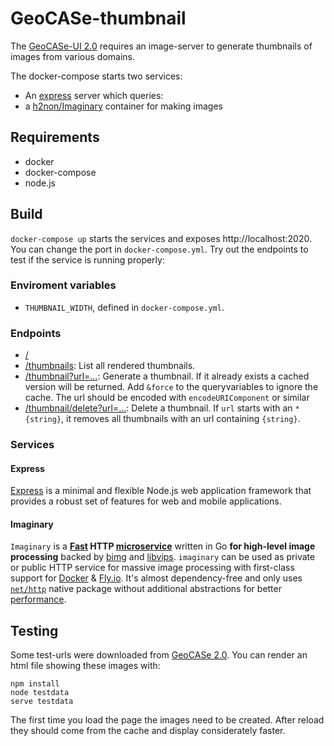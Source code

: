 # GeoCASe-thumbnail

The [GeoCASe-UI 2.0](http://geocase.geocollections.info/) requires an image-server to generate thumbnails of images from various domains.

The docker-compose starts two services:

- An [express](https://expressjs.com/) server which queries:
- a [h2non/Imaginary](https://github.com/h2non/imaginary) container for making images

## Requirements

- docker
- docker-compose
- node.js

## Build

`docker-compose up` starts the services and exposes http://localhost:2020. You can change the port in `docker-compose.yml`. Try out the endpoints to test if the service is running properly:

### Enviroment variables

- `THUMBNAIL_WIDTH`, defined in `docker-compose.yml`.

### Endpoints

- [/](http://localhost:2020)
- [/thumbnails](http://localhost:2020/thumbnails): List all rendered thumbnails.
- [/thumbnail?url=...](http://localhost:2020/thumbnail?url=http%3A%2F%2Fwww.geo-coll.ethz.ch%2Flook_eth2%2Ffile%2Fimage%2F53%2F0000000006021.jpg): Generate a thumbnail. If it already exists a cached version will be returned. Add `&force` to the queryvariables to ignore the cache. The url should be encoded with `encodeURIComponent` or similar
- [/thumbnail/delete?url=...](http://localhost:2020/thumbnail/delete?url=http%3A%2F%2Fwww.geo-coll.ethz.ch%2Flook_eth2%2Ffile%2Fimage%2F53%2F0000000006021.jpg): Delete a thumbnail. If `url` starts with an `*{string}`, it removes all thumbnails with an url containing `{string}`.

### Services

#### Express

[Express](https://expressjs.com/) is a minimal and flexible Node.js web application framework that provides a robust set of features for web and mobile applications.

#### Imaginary

`Imaginary` is a **[Fast](https://github.com/h2non/imaginary#benchmark) HTTP [microservice](http://microservices.io/patterns/microservices.html)** written in Go **for high-level image processing** backed by [bimg](https://github.com/h2non/bimg) and [libvips](https://github.com/jcupitt/libvips). `imaginary` can be used as private or public HTTP service for massive image processing with first-class support for [Docker](https://github.com/h2non/imaginary#docker) & [Fly.io](https://github.com/h2non/imaginary#flyio).
It's almost dependency-free and only uses [`net/http`](http://golang.org/pkg/net/http/) native package without additional abstractions for better [performance](https://github.com/h2non/imaginary#performance).

## Testing

Some test-urls were downloaded from [GeoCASe 2.0](http://geocase.geocollections.info/). You can render an html file showing these images with:

```
npm install
node testdata
serve testdata
```

The first time you load the page the images need to be created. After reload they should come from the cache and display considerately faster.
